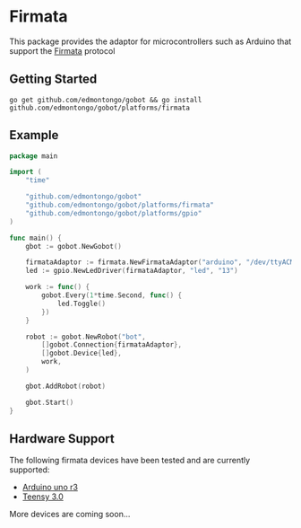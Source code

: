 # Firmata

This package provides the adaptor for microcontrollers such as Arduino that support the [Firmata](http://firmata.org/wiki/Main_Page) protocol

## Getting Started

```
go get github.com/edmontongo/gobot && go install github.com/edmontongo/gobot/platforms/firmata
```

## Example

```go
package main

import (
	"time"

	"github.com/edmontongo/gobot"
	"github.com/edmontongo/gobot/platforms/firmata"
	"github.com/edmontongo/gobot/platforms/gpio"
)

func main() {
	gbot := gobot.NewGobot()

	firmataAdaptor := firmata.NewFirmataAdaptor("arduino", "/dev/ttyACM0")
	led := gpio.NewLedDriver(firmataAdaptor, "led", "13")

	work := func() {
		gobot.Every(1*time.Second, func() {
			led.Toggle()
		})
	}

	robot := gobot.NewRobot("bot",
		[]gobot.Connection{firmataAdaptor},
		[]gobot.Device{led},
		work,
	)

	gbot.AddRobot(robot)

	gbot.Start()
}
```
## Hardware Support
The following firmata devices have been tested and are currently supported:

  - [Arduino uno r3](http://arduino.cc/en/Main/arduinoBoardUno)
  - [Teensy 3.0](http://www.pjrc.com/store/teensy3.html)

More devices are coming soon...
